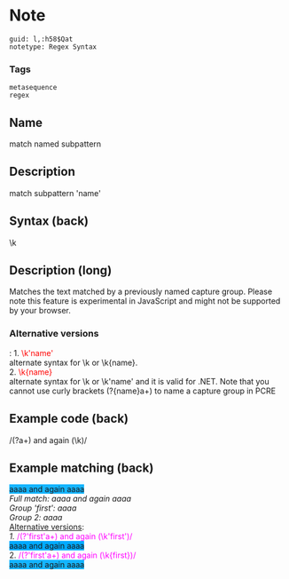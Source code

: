 # Note
```
guid: l,:h58$Qat
notetype: Regex Syntax
```

### Tags
```
metasequence
regex
```

## Name
match named subpattern

## Description
match subpattern 'name'

## Syntax (back)
\k<name>

## Description (long)
Matches the text matched by a previously named capture group.
Please note this feature is experimental in JavaScript and might not be supported by your browser.

<h3>Alternative versions</h3>:
1. <span style="color: rgb(255, 0, 0);">\k'name'</span><div>alternate syntax for \k<name> or \k{name}.</div><div>
</div><div>2. <span style="color: rgb(255, 0, 0);">\k{name}</span></div><div>alternate syntax for \k<name> or \k'name' and it is valid for .NET. Note that you cannot use curly brackets (?{name}a+) to name a capture group in PCRE</div>

## Example code (back)
/(?<first>a+) and again (\k<first>)/

## Example matching (back)
<div><span style="background-color: rgb(21, 181, 255);">aaaa and again aaaa</span>
</div><div>
</div><div><i>Full match: aaaa and again aaaa</i></div><div><i>Group 'first': aaaa</i></div><div><i>Group 2: aaaa</i></div><div><i>
</i></div><div><span><u style="">Alternative versions</u>:</span></div><div><i>1. </i><span style="color: rgb(255, 0, 255);">/(?'first'a+) and again (\k'first')/</span></div><div><span style="background-color: rgb(0, 170, 255);">
</span></div><div><span style="background-color: rgb(0, 170, 255);">aaaa and again aaaa</span></div><div><span style="color: rgb(255, 0, 255);">
</span></div><div><span>2. </span><span style="color: rgb(255, 0, 255);">/(?'first'a+) and again (\k{first})/</span></div><div><span style="background-color: rgb(21, 181, 255);">
</span></div><div><span style="background-color: rgb(21, 181, 255);">aaaa and again aaaa</span></div>
